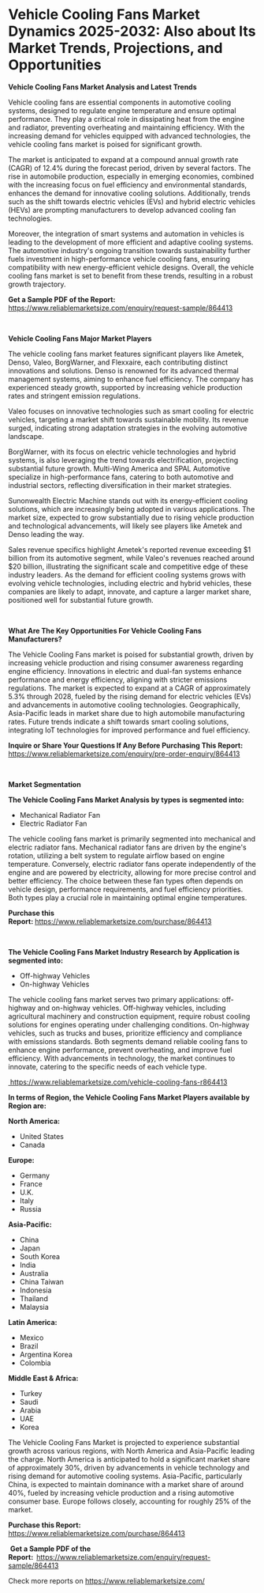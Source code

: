 <p><h1>Vehicle Cooling Fans Market Dynamics 2025-2032: Also about Its Market Trends, Projections, and Opportunities</h1></p><p><strong>Vehicle Cooling Fans Market Analysis and Latest Trends</strong></p>
<p><p>Vehicle cooling fans are essential components in automotive cooling systems, designed to regulate engine temperature and ensure optimal performance. They play a critical role in dissipating heat from the engine and radiator, preventing overheating and maintaining efficiency. With the increasing demand for vehicles equipped with advanced technologies, the vehicle cooling fans market is poised for significant growth.</p><p>The market is anticipated to expand at a compound annual growth rate (CAGR) of 12.4% during the forecast period, driven by several factors. The rise in automobile production, especially in emerging economies, combined with the increasing focus on fuel efficiency and environmental standards, enhances the demand for innovative cooling solutions. Additionally, trends such as the shift towards electric vehicles (EVs) and hybrid electric vehicles (HEVs) are prompting manufacturers to develop advanced cooling fan technologies.</p><p>Moreover, the integration of smart systems and automation in vehicles is leading to the development of more efficient and adaptive cooling systems. The automotive industry's ongoing transition towards sustainability further fuels investment in high-performance vehicle cooling fans, ensuring compatibility with new energy-efficient vehicle designs. Overall, the vehicle cooling fans market is set to benefit from these trends, resulting in a robust growth trajectory.</p></p>
<p><strong>Get a Sample PDF of the Report:&nbsp;</strong> <a href="https://www.reliablemarketsize.com/enquiry/request-sample/864413?utm_campaign=3199&utm_medium=2&utm_source=Github&utm_content=ia&utm_term=10042025&utm_id=vehicle-cooling-fans">https://www.reliablemarketsize.com/enquiry/request-sample/864413</a></p>
<p>&nbsp;</p>
<p><strong>Vehicle Cooling Fans Major Market Players</strong></p>
<p><p>The vehicle cooling fans market features significant players like Ametek, Denso, Valeo, BorgWarner, and Flexxaire, each contributing distinct innovations and solutions. Denso is renowned for its advanced thermal management systems, aiming to enhance fuel efficiency. The company has experienced steady growth, supported by increasing vehicle production rates and stringent emission regulations. </p><p>Valeo focuses on innovative technologies such as smart cooling for electric vehicles, targeting a market shift towards sustainable mobility. Its revenue surged, indicating strong adaptation strategies in the evolving automotive landscape. </p><p>BorgWarner, with its focus on electric vehicle technologies and hybrid systems, is also leveraging the trend towards electrification, projecting substantial future growth. Multi-Wing America and SPAL Automotive specialize in high-performance fans, catering to both automotive and industrial sectors, reflecting diversification in their market strategies. </p><p>Sunonwealth Electric Machine stands out with its energy-efficient cooling solutions, which are increasingly being adopted in various applications. The market size, expected to grow substantially due to rising vehicle production and technological advancements, will likely see players like Ametek and Denso leading the way. </p><p>Sales revenue specifics highlight Ametek's reported revenue exceeding $1 billion from its automotive segment, while Valeo's revenues reached around $20 billion, illustrating the significant scale and competitive edge of these industry leaders. As the demand for efficient cooling systems grows with evolving vehicle technologies, including electric and hybrid vehicles, these companies are likely to adapt, innovate, and capture a larger market share, positioned well for substantial future growth.</p></p>
<p>&nbsp;</p>
<p><strong>What Are The Key Opportunities For Vehicle Cooling Fans Manufacturers?</strong></p>
<p><p>The Vehicle Cooling Fans market is poised for substantial growth, driven by increasing vehicle production and rising consumer awareness regarding engine efficiency. Innovations in electric and dual-fan systems enhance performance and energy efficiency, aligning with stricter emissions regulations. The market is expected to expand at a CAGR of approximately 5.3% through 2028, fueled by the rising demand for electric vehicles (EVs) and advancements in automotive cooling technologies. Geographically, Asia-Pacific leads in market share due to high automobile manufacturing rates. Future trends indicate a shift towards smart cooling solutions, integrating IoT technologies for improved performance and fuel efficiency.</p></p>
<p><strong>Inquire or Share Your Questions If Any Before Purchasing This Report:</strong> <a href="https://www.reliablemarketsize.com/enquiry/pre-order-enquiry/864413?utm_campaign=3199&utm_medium=2&utm_source=Github&utm_content=ia&utm_term=10042025&utm_id=vehicle-cooling-fans">https://www.reliablemarketsize.com/enquiry/pre-order-enquiry/864413</a></p>
<p>&nbsp;</p>
<p><strong>Market Segmentation</strong></p>
<p><strong>The Vehicle Cooling Fans Market Analysis by types is segmented into:</strong></p>
<p><ul><li>Mechanical Radiator Fan</li><li>Electric Radiator Fan</li></ul></p>
<p><p>The vehicle cooling fans market is primarily segmented into mechanical and electric radiator fans. Mechanical radiator fans are driven by the engine's rotation, utilizing a belt system to regulate airflow based on engine temperature. Conversely, electric radiator fans operate independently of the engine and are powered by electricity, allowing for more precise control and better efficiency. The choice between these fan types often depends on vehicle design, performance requirements, and fuel efficiency priorities. Both types play a crucial role in maintaining optimal engine temperatures.</p></p>
<p><strong>Purchase this Report:&nbsp;</strong><a href="https://www.reliablemarketsize.com/purchase/864413?utm_campaign=3199&utm_medium=2&utm_source=Github&utm_content=ia&utm_term=10042025&utm_id=vehicle-cooling-fans">https://www.reliablemarketsize.com/purchase/864413</a></p>
<p>&nbsp;</p>
<p><strong>The Vehicle Cooling Fans Market Industry Research by Application is segmented into:</strong></p>
<p><ul><li>Off-highway Vehicles</li><li>On-highway Vehicles</li></ul></p>
<p><p>The vehicle cooling fans market serves two primary applications: off-highway and on-highway vehicles. Off-highway vehicles, including agricultural machinery and construction equipment, require robust cooling solutions for engines operating under challenging conditions. On-highway vehicles, such as trucks and buses, prioritize efficiency and compliance with emissions standards. Both segments demand reliable cooling fans to enhance engine performance, prevent overheating, and improve fuel efficiency. With advancements in technology, the market continues to innovate, catering to the specific needs of each vehicle type.</p></p>
<p><a href="https://www.reliablemarketsize.com/vehicle-cooling-fans-r864413?utm_campaign=3199&utm_medium=2&utm_source=Github&utm_content=ia&utm_term=10042025&utm_id=vehicle-cooling-fans">&nbsp;https://www.reliablemarketsize.com/vehicle-cooling-fans-r864413</a></p>
<p><strong>In terms of Region, the Vehicle Cooling Fans Market Players available by Region are:</strong></p>
<p>
    <p> <strong> North America: </strong>
        <ul>
            <li>United States</li>
            <li>Canada</li>
        </ul>
        </p> 
    <p> <strong> Europe: </strong>
        <ul>
            <li>Germany</li>
            <li>France</li>
            <li>U.K.</li>
            <li>Italy</li>
            <li>Russia</li>
        </ul>
        </p> 
    <p> <strong> Asia-Pacific: </strong>
        <ul>
            <li>China</li>
            <li>Japan</li>
            <li>South Korea</li>
            <li>India</li>
            <li>Australia</li>
            <li>China Taiwan</li>
            <li>Indonesia</li>
            <li>Thailand</li>
            <li>Malaysia</li>
        </ul>
        </p> 
    <p> <strong> Latin America: </strong>
        <ul>
            <li>Mexico</li>
            <li>Brazil</li>
            <li>Argentina Korea</li>
            <li>Colombia</li>
        </ul>
        </p> 
    <p> <strong> Middle East & Africa: </strong>
        <ul>
            <li>Turkey</li>
            <li>Saudi</li>
            <li>Arabia</li>
            <li>UAE</li>
            <li>Korea</li>
        </ul>
    </p>
    </p>
<p><p>The Vehicle Cooling Fans Market is projected to experience substantial growth across various regions, with North America and Asia-Pacific leading the charge. North America is anticipated to hold a significant market share of approximately 30%, driven by advancements in vehicle technology and rising demand for automotive cooling systems. Asia-Pacific, particularly China, is expected to maintain dominance with a market share of around 40%, fueled by increasing vehicle production and a rising automotive consumer base. Europe follows closely, accounting for roughly 25% of the market.</p></p>
<p><strong>Purchase this Report: </strong><a href="https://www.reliablemarketsize.com/purchase/864413?utm_campaign=3199&utm_medium=2&utm_source=Github&utm_content=ia&utm_term=10042025&utm_id=vehicle-cooling-fans">https://www.reliablemarketsize.com/purchase/864413</a></p>
<p>&nbsp;<strong>Get a Sample PDF of the Report:&nbsp;&nbsp;</strong><a href="https://www.reliablemarketsize.com/enquiry/request-sample/864413?utm_campaign=3199&utm_medium=2&utm_source=Github&utm_content=ia&utm_term=10042025&utm_id=vehicle-cooling-fans">https://www.reliablemarketsize.com/enquiry/request-sample/864413</a></p>
<p><strong></strong></p>
<p>Check more reports on <a href="https://www.reliablemarketsize.com/?utm_campaign=3199&utm_medium=2&utm_source=Github&utm_content=ia&utm_term=10042025&utm_id=vehicle-cooling-fans">https://www.reliablemarketsize.com/</a></p>